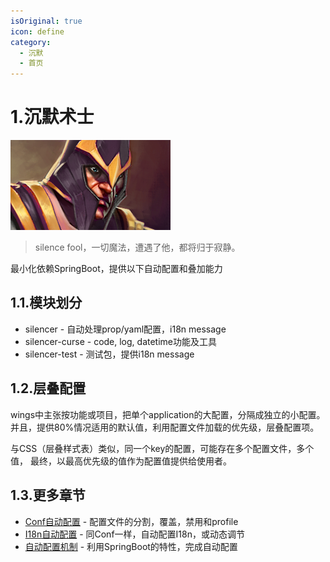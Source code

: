 ```yaml
---
isOriginal: true
icon: define
category:
  - 沉默
  - 首页
---
```


# 1.沉默术士

![silencer](/silencer_icon.png)

> silence fool，一切魔法，遭遇了他，都将归于寂静。

最小化依赖SpringBoot，提供以下自动配置和叠加能力

## 1.1.模块划分

* silencer - 自动处理prop/yaml配置，i18n message
* silencer-curse - code, log, datetime功能及工具
* silencer-test - 测试包，提供i18n message

## 1.2.层叠配置

wings中主张按功能或项目，把单个application的大配置，分隔成独立的小配置。
并且，提供80%情况适用的默认值，利用配置文件加载的优先级，层叠配置项。

与CSS（层叠样式表）类似，同一个key的配置，可能存在多个配置文件，多个值，
最终，以最高优先级的值作为配置值提供给使用者。

## 1.3.更多章节

* [Conf自动配置](./1a-wings-conf.md) - 配置文件的分割，覆盖，禁用和profile
* [I18n自动配置](./1b-wings-i18n.md) - 同Conf一样，自动配置I18n，或动态调节
* [自动配置机制](./1c-spring-auto.md) - 利用SpringBoot的特性，完成自动配置
